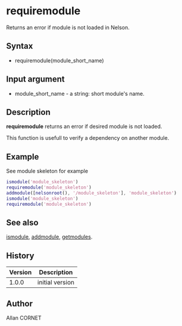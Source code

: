 

# requiremodule

Returns an error if module is not loaded in Nelson.

## Syntax

- requiremodule(module_short_name)

## Input argument

 - module_short_name - a string: short module's name.

## Description


  <p><b>requiremodule</b> returns an error if desired module is not loaded.</p>
  <p>This function is usefull to verify a dependency on another module.</p>


## Example

See module skeleton for example
```matlab
ismodule('module_skeleton')
requiremodule('module_skeleton')
addmodule([nelsonroot(), '/module_skeleton'], 'module_skeleton')
ismodule('module_skeleton')
requiremodule('module_skeleton')
```

## See also

[ismodule](ismodule.md), [addmodule](removemodule.md), [getmodules](getmodules.md).
## History

|Version|Description|
|------|------|
|1.0.0|initial version|


## Author

Allan CORNET



